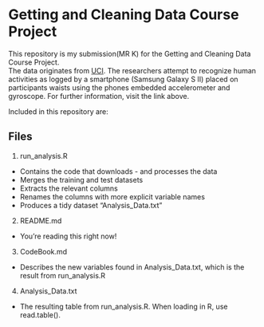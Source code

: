 # Getting and Cleaning Data Course Project

This repository is my submission(MR K) for the Getting and Cleaning Data
Course Project.  
The data originates from
[UCI](http://archive.ics.uci.edu/ml/datasets/Human+Activity+Recognition+Using+Smartphones).
The researchers attempt to recognize human activities as logged by a
smartphone (Samsung Galaxy S II) placed on participants waists using
the phones embedded accelerometer and gyroscope. For further
information, visit the link above.

Included in this repository are:  
## Files

1.  run_analysis.R  

-   Contains the code that downloads - and processes the data  
-   Merges the training and test datasets  
-   Extracts the relevant columns  
-   Renames the columns with more explicit variable names  
-   Produces a tidy dataset “Analysis_Data.txt”  

2.  README.md  

-   You’re reading this right now!  

3.  CodeBook.md  

-   Describes the new variables found in Analysis_Data.txt, which is
    the result from run_analysis.R

4.  Analysis_Data.txt  

-   The resulting table from run_analysis.R. When loading in R, use
    read.table().
